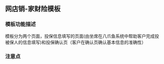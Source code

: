 ## 网店销-家财险模板
### 模板功能描述
模板分为两个页面，投保信息填写的页面(由坐席在八爪鱼系统中帮助客户完成投被保人的信息填写)和投保确认页（客户在确认页确认基本信息的准确性）

### 注意点